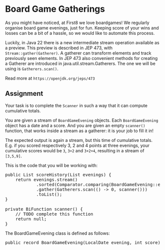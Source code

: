 # Board Game Gatherings

As you might have noticed, at First8 we love boardgames! We regularly organise board game evenings, just for fun. 
Keeping score of your wins and losses can be a bit of a hassle, so we would like to automate this process.

Luckily, in Java 22 there is a new intermediate stream operation available as a preview. This preview is described in 
JEP 473, with `Stream::gather(Gatherer)`. A gatherer can transform elements and track previously seen elements.
In JEP 473 also convenient methods for creating a Gatherer are introduced in java.util.stream.Gatherers. The one we
will be using is `Gatherers.scan()`.

Read more at `https://openjdk.org/jeps/473`

## Assignment

Your task is to complete the `Scanner` in such a way that it can compute cumulative totals.

You are given a stream of `BoardGameEvening` objects. Each `BoardGameEvening` object has a date and a score.
And you are given an empty `scanner()` function, that works inside a stream as a gatherer: it is your job to fill it in!

The expected output is again a stream, but this time of cumulative totals. E.g. if you scored respectively 3, 2 and 4 points at three evenings, your cumulative scores would be `3`, `3+2` and `3+2+4`, resulting in a stream of `[3,5,9]`. 

This is the code that you will be working with:
<pre>
public List<Integer> scoreHistory(List<BoardGameEvening> evenings) {
    return evenings.stream()
            .sorted(Comparator.comparing(BoardGameEvening::evening))
            .gather(Gatherers.scan(() -> 0, scanner()))
            .toList();
}

private BiFunction<Integer, BoardGameEvening, Integer> scanner() {
    // TODO complete this function
    return null;
}
</pre>

The BoardGameEvening class is defined as follows:
<pre>
public record BoardGameEvening(LocalDate evening, int score) {}
</pre>
